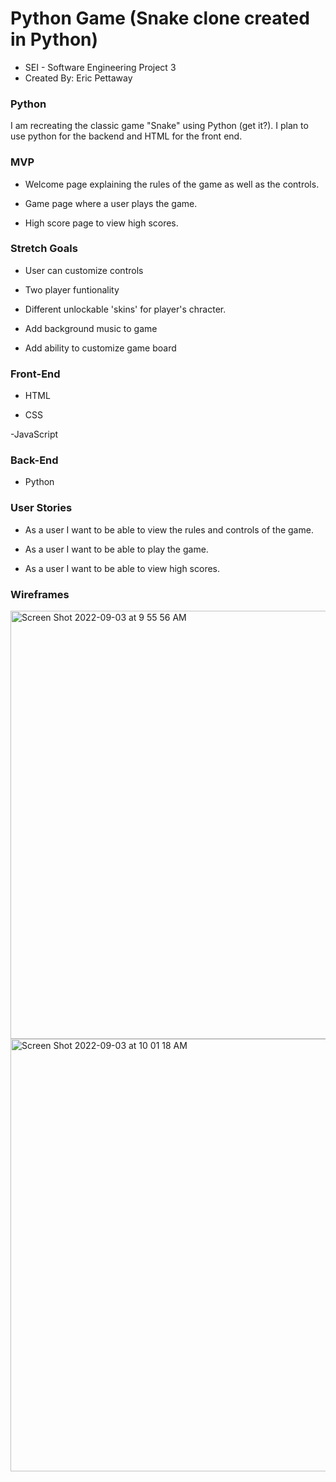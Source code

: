 # Python Game (Snake clone created in Python)
- SEI - Software Engineering Project 3 
- Created By: Eric Pettaway
  
### Python
I am recreating the classic game "Snake" using Python (get it?).  I plan to use python for the backend and HTML for the front end.

### MVP

- Welcome page explaining the rules of the game as well as the controls.

- Game page where a user plays the game.

- High score page to view high scores.

### Stretch Goals

- User can customize controls

- Two player funtionality

- Different unlockable 'skins' for player's chracter.

- Add background music to game

- Add ability to customize game board

### Front-End

- HTML

- CSS

-JavaScript

### Back-End

- Python

### User Stories

- As a user I want to be able to view the rules and controls of the game.

- As a user I want to be able to play the game.

- As a user I want to be able to view high scores.

### Wireframes

<img width="685" alt="Screen Shot 2022-09-03 at 9 55 56 AM" src="https://user-images.githubusercontent.com/101517274/188995179-c20033e2-29a4-40a4-a513-41ad8d874392.png">
<img width="692" alt="Screen Shot 2022-09-03 at 10 01 18 AM" src="https://user-images.githubusercontent.com/101517274/188995184-b0d88b1a-43ed-445f-bda8-bf55429e1eb7.png">

